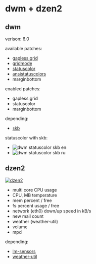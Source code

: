 dwm + dzen2
===========

dwm
---

verison: 6.0

available patches:

 * [gapless grid](http://dwm.suckless.org/patches/gapless_grid)
 * [gridmode](http://dwm.suckless.org/patches/gridmode)
 * [statuscolor](http://dwm.suckless.org/patches/statuscolors)
 * [ansistatuscolors](http://dwm.suckless.org/patches/ansistatuscolors)
 * marginbottom

enabled patches:

 * gapless grid
 * statuscolor
 * marginbottom

depending:

 * [skb](https://github.com/polachok/skb)

statuscolor with skb:

 * ![dwm statuscolor skb en](https://lh5.googleusercontent.com/-4EfhPoZZKGM/TnEtZlFRbbI/AAAAAAAAAdU/NqZk9BEi_7c/s800/dwm-statuscolor-skb-en.png "skb en")
 * ![dwm statuscolor skb ru](https://lh4.googleusercontent.com/-CuqeTPkzz6Y/TnEtZgi4CbI/AAAAAAAAAdY/v1isBwqx3YU/s800/dwm-statuscolor-skb-ru.png "skb ru")

dzen2
-----

[![dzen2](https://lh3.googleusercontent.com/-Vu-kTSNaxS8/TnEzqCJ92TI/AAAAAAAAAd4/3Dh5K2GdjAo/s900/dzen2-bottom-short.png)](https://lh6.googleusercontent.com/-iy-0aq7uagk/TnEwB5whzbI/AAAAAAAAAds/DbEyIYe3G5Q/s1400/dzen2-bottom.png)

 * multi core CPU usage
 * CPU, MB temperature
 * mem percent / free
 * fs percent usage / free
 * network (eth0) down/up speed in kB/s
 * new mail count
 * weather (weather-util)
 * volume
 * mpd

depending:

 * [lm-sensors](http://www.lm-sensors.org/)
 * [weather-util](http://fungi.yuggoth.org/weather/)
